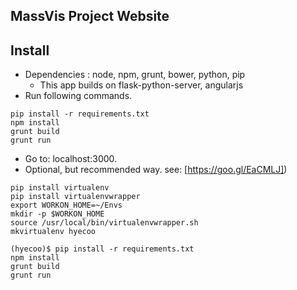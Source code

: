 MassVis Project Website
-------

Install
-------
- Dependencies : node, npm, grunt, bower, python, pip
  * This app builds on flask-python-server, angularjs
- Run following commands.
```
pip install -r requirements.txt
npm install
grunt build
grunt run
```
- Go to: localhost:3000.
- Optional, but recommended way. see: [https://goo.gl/EaCMLJ])
```
pip install virtualenv
pip install virtualenvwrapper
export WORKON_HOME=~/Envs
mkdir -p $WORKON_HOME
source /usr/local/bin/virtualenvwrapper.sh
mkvirtualenv hyecoo

(hyecoo)$ pip install -r requirements.txt
npm install
grunt build
grunt run
```
